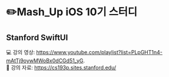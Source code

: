 # ✏️Mash_Up iOS 10기 스터디
## Stanford SwiftUI 

💻 강의 영상: https://www.youtube.com/playlist?list=PLpGHT1n4-mAtTj9oywMWoBx0dCGd51_yG.  
📝 강의 자료: https://cs193p.sites.stanford.edu/
